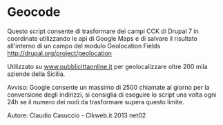 Geocode
=======
Questo script consente di trasformare dei campi CCK di Drupal 7 in coordinate utilizzando le api di Google Maps e di salvare
il risultato all'interno di un campo del modulo Geolocation Fields http://drupal.org/project/geolocation 

Utilizzato su www.pubblicittaonline.it per geolocalizzare oltre 200 mila aziende della Sicilia.

Avviso: Google consente un massimo di 2500 chiamate al giorno per la conversione degli indirizzi, si consiglia di eseguire lo script
una volta ogni 24h se il numero dei nodi da trasformare supera questo limite.

Autore: 
Claudio Casuccio - Clkweb.it 
2013 net02
